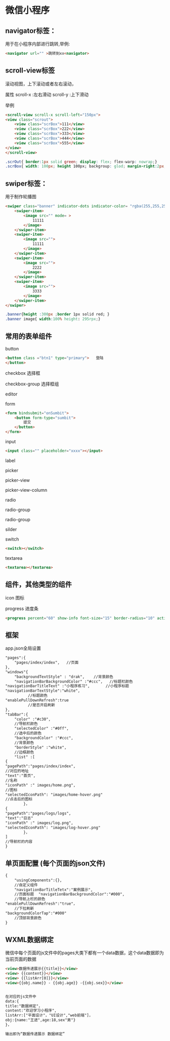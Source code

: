 # 微信小程序

## navigator标签：

用于在小程序内部进行跳转,举例:

```html
<navigator url="" >跳转到xx<navigator>
```



## scroll-view标签

滚动视图，上下滚动或者左右滚动，

属性 scroll-x :左右滑动  scroll-y :上下滑动

举例

```html
<scroll-view scroll-x scroll-left="150px">
<view class="scrout">
    <view class="scrBox">111</view>
    <view class="scrBox">222</view>
    <view class="scrBox">333</view>
    <view class="scrBox">444</view>
    <view class="scrBox">555</view>
</view>
</scroll-view>
```

```css
.scrOut{ border:1px solid green; display: flex; flex-warp: nowrap;}
.scrBox{ width: 100px; height 100px; backgroup: glod; margin-right:2px; flex:0 0 100px}
```

## swiper标签：

用于制作轮播图

```html
<swiper class="banner" indicator-dots indicator-color= "rgba(255,255,255,0.5)" indicator-active-color="#fff" autoplay interval="3000" circular >
    <swiper-item>
        <image src="" mode= >
            11111
        </image>
    </swiper-item>
    <swiper-item>
        <image src="">
            11111
        </image>
    </swiper-item>
    <swiper-item>
        <image src="">
            2222
        </image>
    </swiper-item>
    <swiper-item>
        <image src="">
            3333
        </image>
    </swiper-item>
</swiper>
```

```css
.banner{height :300px ;border 1px solid red; }
.banner image{ width:100% height: 295rpx;}
```

## 常用的表单组件

button

```html
<button class ="btn1" type="primary">	登陆
</button>
```

checkbox 选择框

checkbox-group 选择框组

editor

form

```html
<form bindsubmit="onSumbit">
    <button form-type="sumbit">
        提交
    </button>
</form>
```

input

```html
<input class="" placeholder="xxxx"></input>
```

label

picker

picker-view

picker-view-column

radio

radio-group

radio-group

silder

switch

```html
<switch></switch>
```

textarea

```html
<textarea></textarea>
```

## 组件，其他类型的组件

icon 图标

progress 进度条 

```html
<progress percent="60" show-info font-size="15" border-radius="10" activeColor="pick" backgroundColor="#ccc" active bindactiveend="wangcheng"></progress>
```

## 框架

app.json全局设置

```html
"pages":{
	"pages/index/index",   //页面
},
"windows"{
	"backgroundTextStyle" : "drak",    //背景颜色
	"navigationBarBackgroundColor" :"#ccc",   //标题栏颜色
"navigationBarTitleText" :"小程序练习",       //小程序标题
"navigationBarTextStyle":"white",
		  //标题颜色
"enablePullDownRefresh":true
		  //是否开启刷新
},
"tabBar":{
	"color" :"#c30",  
	//导航栏颜色
	"selectedColor" :"#0ff",
	//选中后的颜色
	"backgroundColor" :"#ccc",
	//背景颜色
	"borderStyle" :"white",
	//边框颜色
	"list" :[
{
"pagePath":"pages/index/index",
//对应的地址
"text":"首页",
//名称
"iconPath" :" images/home.png",
//图标
"selectedIconPath": "images/home-hover.png"
//点击后的图标
		}，
{
"pagePath":"pages/logs/logs",
"text":"日志"
"iconPath" :" images/log.png",
"selectedIconPath": "images/log-hover.png"
		}，
]
//导航栏的内容
}
```

## 单页面配置 (每个页面的json文件)

  

```html
{
	"usingComponents":{}, 
	//自定义组件
	"navigationBarTitleTetx":"案例展示",
	//页面标题	"navigationBarBackgroundColor":"#000",
	//导航上栏的颜色
"enablePullDownRefresh":"true"，
	//下拉刷新
"backgroundColorTap":"#000"
	//顶部背景颜色
}
```

## WXML数据绑定

微信中每个页面的js文件中的pages大类下都有一个data数据，这个data数据即为当前页面的数据

```html
<view>数据传递展示{{title}}</view>
<view> {{content}}</view>
<view> {{listArr[0]}}</view>
<view>{{obj.name}} - {{obj.age}} -{{obj.sex}}</view>


在对应的js文件中
data:{
title:"数据绑定"，
content:"欢迎学习小程序",
listArr:["平面设计"，"UI设计","web前端"]，
obj:{name:"王进",age:18,sex"男"}
}，

输出即为“数据传递展示 数据绑定”
```

